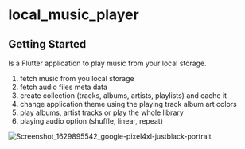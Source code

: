 # local_music_player

## Getting Started

Is a Flutter application to play music from your local storage.

1. fetch music from you local storage
2. fetch audio files meta data 
3. create collection (tracks, albums, artists, playlists) and cache it
4. change application theme using the playing track album art colors
5. play albums, artist tracks or play the whole library
6. playing audio option (shuffle, linear, repeat)

![Screenshot_1629895542_google-pixel4xl-justblack-portrait](https://user-images.githubusercontent.com/24971915/130798796-7a706be4-274d-432f-a579-d54f5d56381f.png)
